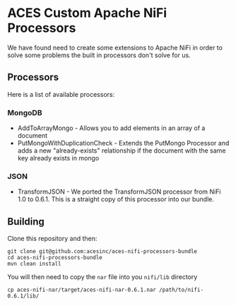 # ACES Custom Apache NiFi Processors

We have found need to create some extensions to Apache NiFi in order to solve some problems the built in processors don't solve for us.  

## Processors

Here is a list of available processors:

### MongoDB

* AddToArrayMongo - Allows you to add elements in an array of a document
* PutMongoWithDuplicationCheck - Extends the PutMongo Processor and adds a new "already-exists" relationship if the document with the same key already exists in mongo

### JSON

* TransformJSON - We ported the TransformJSON processor from NiFi 1.0 to 0.6.1. This is a straight copy of this processor into our bundle. 

## Building

Clone this repository and then:

```
git clone git@github.com:acesinc/aces-nifi-processors-bundle
cd aces-nifi-processors-bundle
mvn clean install
```

You will then need to copy the `nar` file into you `nifi/lib` directory

```
cp aces-nifi-nar/target/aces-nifi-nar-0.6.1.nar /path/to/nifi-0.6.1/lib/
```